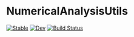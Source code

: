 # NumericalAnalysisUtils

[![Stable](https://img.shields.io/badge/docs-stable-blue.svg)](https://fieldofnodes.github.io/NumericalAnalysisUtils.jl/stable/)
[![Dev](https://img.shields.io/badge/docs-dev-blue.svg)](https://fieldofnodes.github.io/NumericalAnalysisUtils.jl/dev/)
[![Build Status](https://github.com/fieldofnodes/NumericalAnalysisUtils.jl/actions/workflows/CI.yml/badge.svg?branch=main)](https://github.com/fieldofnodes/NumericalAnalysisUtils.jl/actions/workflows/CI.yml?query=branch%3Amain)
